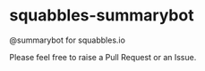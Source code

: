 # squabbles-summarybot
@summarybot for squabbles.io


Please feel free to raise a Pull Request or an Issue.
